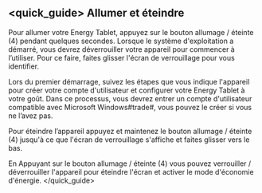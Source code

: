 ## <quick_guide> Allumer et éteindre

Pour allumer votre Energy Tablet, appuyez sur le bouton allumage / éteinte (4) pendant quelques secondes. Lorsque le système d'exploitation a démarré, vous devrez déverrouiller votre appareil pour commencer à l’utiliser. Pour ce faire, faites glisser l'écran de verrouillage pour vous identifier.

Lors du premier démarrage, suivez les étapes que vous indique l'appareil pour créer votre compte d'utilisateur et configurer votre Energy Tablet à votre goût. Dans ce processus, vous devrez entrer un compte d'utilisateur compatible avec Microsoft Windows#trade#, vous pouvez le créer si vous ne l’avez pas.

Pour éteindre l’appareil appuyez et maintenez le bouton allumage / éteinte (4) jusqu'à ce que l'écran de verrouillage s'affiche et faites glisser vers le bas.

En Appuyant sur le bouton allumage / éteinte (4) vous pouvez verrouiller / déverrouiller l'appareil pour éteindre l'écran et activer le mode d'économie d'énergie.
</quick_guide>
